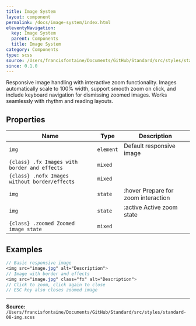 ```yaml
---
title: Image System
layout: component
permalink: /docs/image-system/index.html
eleventyNavigation:
  key: Image System
  parent: Components
  title: Image System
category: Components
type: scss
source: /Users/francisfontaine/Documents/GitHub/Standard/src/styles/standard-08-img.scss
since: 0.1.0
---
```


Responsive image handling with interactive zoom functionality.
Images automatically scale to 100% width, support smooth zoom on click,
and include keyboard navigation for dismissing zoomed images.
Works seamlessly with rhythm and reading layouts.

## Properties

| Name | Type | Description |
|------|------|-------------|
| `img` | `element` | Default responsive image |
| `{class} .fx Images with border and effects` | `mixed` |  |
| `{class} .nofx Images without border/effects` | `mixed` |  |
| `img` | `state` | :hover Prepare for zoom interaction |
| `img` | `state` | :active Active zoom state |
| `{class} .zoomed Zoomed image state` | `mixed` |  |

## Examples

```scss
// Basic responsive image
<img src="image.jpg" alt="Description">
// Image with border and effects
<img src="image.jpg" class="fx" alt="Description">
// Click to zoom, click again to close
// ESC key also closes zoomed image
```


---

**Source:** `/Users/francisfontaine/Documents/GitHub/Standard/src/styles/standard-08-img.scss`
